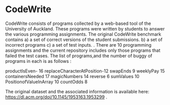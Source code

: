 # CodeWrite 
CodeWrite  consists of programs collected by  a web-based tool of the University of Auckland. These programs were written by students to answer the various programming assignments. The original CodeWrite benchmark contains a) a set of correct versions of the student submissions.  b) a set of incorrect programs c) a set of test inputs. . There are 10 programming assignments and the current repository includes only those programs that failed the test cases. The list of programs,and the number of buggy of programs in each is as follows :

productIsEven-	16
replaceCharacterAtPosition-12
swapEnds	9
weeklyPay	15
containersNeeded	17
magicNumbers	14
reverse	6
sumValues	10
PositionofValueInArray	10
countOdds	8

The original dataset and the associated information is available here: https://dl.acm.org/doi/10.1145/1953163.1953299 . 
     

